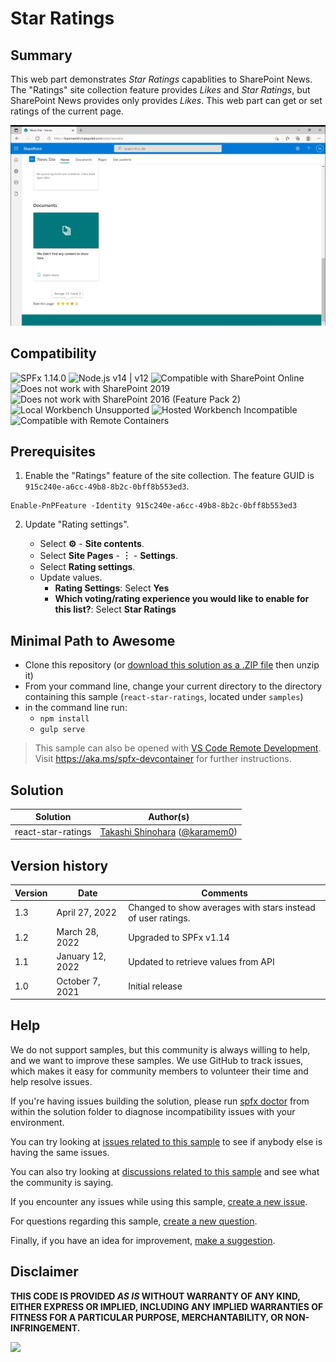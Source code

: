# Star Ratings

## Summary

This web part demonstrates *Star Ratings* capablities to SharePoint News. The "Ratings" site collection feature provides *Likes* and *Star Ratings*, but SharePoint News provides only provides *Likes*. This web part can get or set ratings of the current page.

![react-star-ratings](./assets/react-star-ratings.png)

## Compatibility

![SPFx 1.14.0](https://img.shields.io/badge/SPFx-1.14.0-green.svg)
![Node.js v14 | v12](https://img.shields.io/badge/Node.js-v14%20%7C%20v12-green.svg) 
![Compatible with SharePoint Online](https://img.shields.io/badge/SharePoint%20Online-Compatible-green.svg)
![Does not work with SharePoint 2019](https://img.shields.io/badge/SharePoint%20Server%202019-Incompatible-red.svg "SharePoint Server 2019 requires SPFx 1.4.1 or lower")
![Does not work with SharePoint 2016 (Feature Pack 2)](https://img.shields.io/badge/SharePoint%20Server%202016%20(Feature%20Pack%202)-Incompatible-red.svg "SharePoint Server 2016 Feature Pack 2 requires SPFx 1.1")
![Local Workbench Unsupported](https://img.shields.io/badge/Local%20Workbench-Unsupported-red.svg "Local workbench is no longer available as of SPFx 1.13 and above")
![Hosted Workbench Incompatible](https://img.shields.io/badge/Hosted%20Workbench-Incompatible-red.svg  "This web part needs to run on a page")
![Compatible with Remote Containers](https://img.shields.io/badge/Remote%20Containers-Compatible-green.svg)

## Prerequisites

1. Enable the "Ratings" feature of the site collection. The feature GUID is `915c240e-a6cc-49b8-8b2c-0bff8b553ed3`.

```
Enable-PnPFeature -Identity 915c240e-a6cc-49b8-8b2c-0bff8b553ed3
```

2. Update "Rating settings".

    - Select **⚙** - **Site contents**.
    - Select **Site Pages** - **︙** - **Settings**.
    - Select **Rating settings**.
    - Update values.
        - **Rating Settings**: Select **Yes**
        - **Which voting/rating experience you would like to enable for this list?**: Select **Star Ratings**

## Minimal Path to Awesome

<!-- 
PRO TIP:

For commands, use the `code syntax`

For button labels, page names, dialog names, etc. as they appear on the screen, use **Bold**

Don't use "click", use "select" or "use"

As tempting as it may be, don't just use images to describe the steps. Let's be as inclusive as possible and think about accessibility.

-->

* Clone this repository (or [download this solution as a .ZIP file](https://pnp.github.io/download-partial/?url=https://github.com/pnp/sp-dev-fx-webparts/tree/main/samples/react-star-ratings) then unzip it)
* From your command line, change your current directory to the directory containing this sample (`react-star-ratings`, located under `samples`)
* in the command line run:
  * `npm install`
  * `gulp serve`

>  This sample can also be opened with [VS Code Remote Development](https://code.visualstudio.com/docs/remote/remote-overview). Visit https://aka.ms/spfx-devcontainer for further instructions.

## Solution

Solution|Author(s)
--------|---------
react-star-ratings|[Takashi Shinohara](https://github.com/karamem0) ([@karamem0](https://twitter.com/karamem0))

## Version history

Version|Date|Comments
-------|----|--------
1.3|April 27, 2022|Changed to show averages with stars instead of user ratings.
1.2|March 28, 2022|Upgraded to SPFx v1.14
1.1|January 12, 2022|Updated to retrieve values from API
1.0|October 7, 2021|Initial release

## Help


We do not support samples, but this community is always willing to help, and we want to improve these samples. We use GitHub to track issues, which makes it easy for  community members to volunteer their time and help resolve issues.

If you're having issues building the solution, please run [spfx doctor](https://pnp.github.io/cli-microsoft365/cmd/spfx/spfx-doctor/) from within the solution folder to diagnose incompatibility issues with your environment.

You can try looking at [issues related to this sample](https://github.com/pnp/sp-dev-fx-webparts/issues?q=label%3A%22sample%3A%20react-star-ratings%22) to see if anybody else is having the same issues.

You can also try looking at [discussions related to this sample](https://github.com/pnp/sp-dev-fx-webparts/discussions?discussions_q=react-star-ratings) and see what the community is saying.

If you encounter any issues while using this sample, [create a new issue](https://github.com/pnp/sp-dev-fx-webparts/issues/new?assignees=&labels=Needs%3A+Triage+%3Amag%3A%2Ctype%3Abug-suspected%2Csample%3A%20react-star-ratings&template=bug-report.yml&sample=react-star-ratings&authors=@karamem0&title=react-star-ratings%20-%20).

For questions regarding this sample, [create a new question](https://github.com/pnp/sp-dev-fx-webparts/issues/new?assignees=&labels=Needs%3A+Triage+%3Amag%3A%2Ctype%3Aquestion%2Csample%3A%20react-star-ratings&template=question.yml&sample=react-star-ratings&authors=@karamem0&title=react-star-ratings%20-%20).

Finally, if you have an idea for improvement, [make a suggestion](https://github.com/pnp/sp-dev-fx-webparts/issues/new?assignees=&labels=Needs%3A+Triage+%3Amag%3A%2Ctype%3Aenhancement%2Csample%3A%20react-star-ratings&template=suggestion.yml&sample=react-star-ratings&authors=@karamem0&title=react-star-ratings%20-%20).



## Disclaimer

**THIS CODE IS PROVIDED *AS IS* WITHOUT WARRANTY OF ANY KIND, EITHER EXPRESS OR IMPLIED, INCLUDING ANY IMPLIED WARRANTIES OF FITNESS FOR A PARTICULAR PURPOSE, MERCHANTABILITY, OR NON-INFRINGEMENT.**

<img src="https://pnptelemetry.azurewebsites.net/sp-dev-fx-webparts/samples/react-star-ratings" />
